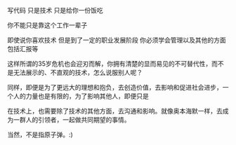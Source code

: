 写代码 只是技术 只是给你一份饭吃

你不能只是靠这个工作一辈子  

即使说你喜欢技术  但是到了一定的职业发展阶段 你必须学会管理以及其他的方面  包括汇报等

这样所谓的35岁危机也会迎刃而解，你拥有清楚的显而易见的不可替代性，而不是无法展示的、不直观的技术，怎么说服别人呢？



同样，即便是为了更远大的理想和抱负，去创造价值，去影响和促进社会进步，一个人的力量也是有限的，为了影响其他人，即便只是

在技术上，也需要除了技术的其他方面，去沟通和影响。就像奥本海默一样，去成为一群人的引领者，一起做共同期望的事情。

当然，不是指原子弹。:)



 